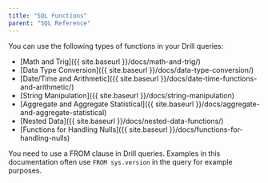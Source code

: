 ```yaml
---
title: "SQL Functions"
parent: "SQL Reference"
---
```

You can use the following types of functions in your Drill queries:

  * [Math and Trig]({{ site.baseurl }}/docs/math-and-trig/)
  * [Data Type Conversion]({{ site.baseurl }}/docs/data-type-conversion/)
  * [Date/Time and Arithmetic]({{ site.baseurl }}/docs/date-time-functions-and-arithmetic/)
  * [String Manipulation]({{ site.baseurl }}/docs/string-manipulation)
  * [Aggregate and Aggregate Statistical]({{ site.baseurl }}/docs/aggregate-and-aggregate-statistical)
  * [Nested Data]({{ site.baseurl }}/docs/nested-data-functions/)
  * [Functions for Handling Nulls]({{ site.baseurl }}/docs/functions-for-handling-nulls)

You need to use a FROM clause in Drill queries. Examples in this documentation often use `FROM sys.version` in the query for example purposes.
